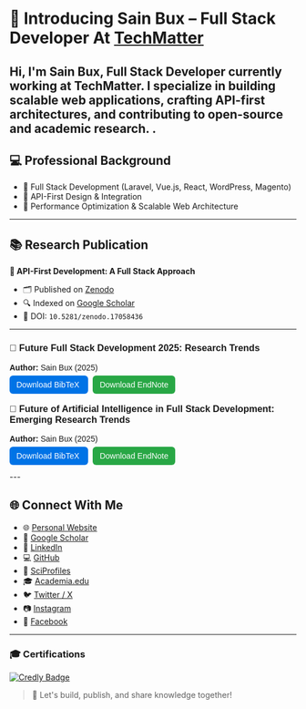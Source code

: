 # 👋 Introducing Sain Bux – Full Stack Developer At [TechMatter](https://share.google/Q4yOJxMCp3h4bukZR)  

Hi, I'm **Sain Bux**, **Full Stack Developer** currently working at **TechMatter**. I specialize in building scalable web applications, crafting API-first architectures, and contributing to open-source and academic research.
.
---

## 💻 Professional Background  

- 🔹 Full Stack Development (Laravel, Vue.js, React, WordPress, Magento)  
- 🔹 API-First Design & Integration  
- 🔹 Performance Optimization & Scalable Web Architecture  

---

## 📚 Research Publication  

**📄 API-First Development: A Full Stack Approach**  
- 🗂 Published on [Zenodo](https://doi.org/10.5281/zenodo.17058436)  
- 🔍 Indexed on [Google Scholar](https://scholar.google.com/citations?hl=en&user=q2XC7EoAAAAJ)  
- 📌 DOI: `10.5281/zenodo.17058436`  

---
<div style="font-family: Arial, sans-serif; margin: 20px 0;">

  <h3>📄 Future Full Stack Development 2025: Research Trends</h3>
  <p><strong>Author:</strong> Sain Bux (2025)</p>
  <a href="https://zenodo.org/record/17058436/export/hx" target="_blank" 
     style="padding: 8px 12px; margin-right: 8px; background: #0073e6; color: white; text-decoration: none; border-radius: 6px;">
     Download BibTeX
  </a>
  <a href="https://zenodo.org/record/17058436/export/xe" target="_blank" 
     style="padding: 8px 12px; background: #28a745; color: white; text-decoration: none; border-radius: 6px;">
     Download EndNote
  </a>

  <h3 style="margin-top: 25px;">📄 Future of Artificial Intelligence in Full Stack Development: Emerging Research Trends</h3>
  <p><strong>Author:</strong> Sain Bux (2025)</p>
  <a href="https://zenodo.org/record/17101794/export/hx" target="_blank" 
     style="padding: 8px 12px; margin-right: 8px; background: #0073e6; color: white; text-decoration: none; border-radius: 6px;">
     Download BibTeX
  </a>
  <a href="https://zenodo.org/record/17101794/export/xe" target="_blank" 
     style="padding: 8px 12px; background: #28a745; color: white; text-decoration: none; border-radius: 6px;">
     Download EndNote
  </a>

</div>
---

## 🌐 Connect With Me  

- 🌐 [Personal Website](https://sainbux.github.io)  
- 🧠 [Google Scholar](https://scholar.google.com/citations?hl=en&user=q2XC7EoAAAAJ)  
- 💼 [LinkedIn](https://www.linkedin.com/in/sainbux/)  
- 💻 [GitHub](https://github.com/Sainbux)  
- 🧪 [SciProfiles](https://sciprofiles.com/profile/sainbux)  
- 🎓 [Academia.edu](https://mehran.academia.edu/SainKhaskheli)  
- 🐦 [Twitter / X](https://twitter.com/saien62/)  
- 📷 [Instagram](https://www.instagram.com/saienbuksh/)  
- 📘 [Facebook](https://www.facebook.com/sainbux860/)  

---

### 🎓 Certifications

[![Credly Badge](https://images.credly.com/size/340x340/images/f5c094f4-e07c-44e0-b685-4ffd8980fd53/blob)](https://www.credly.com/badges/c9cb5f41-b8da-4b5f-b97d-29eb64b10a0b/public_url)


> 🚀 Let's build, publish, and share knowledge together!
